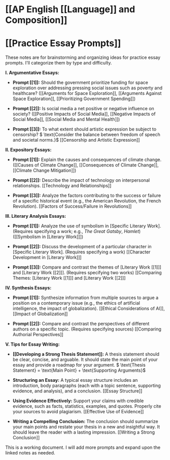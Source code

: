 # [[AP English [[Language]] and Composition]]
# [[Practice Essay Prompts]]

These notes are for brainstorming and organizing ideas for practice essay prompts.  I'll categorize them by type and difficulty.

**I. Argumentative Essays:**

* **Prompt [[1]]:**  Should the government prioritize funding for space exploration over addressing pressing social issues such as poverty and healthcare?  ([[Arguments for Space Exploration]], [[Arguments Against Space Exploration]], [[Prioritizing Government Spending]])

* **Prompt [[2]]:**  Is social media a net positive or negative influence on society?  ([[Positive Impacts of Social Media]], [[Negative Impacts of Social Media]], [[Social Media and Mental Health]])

* **Prompt [[3]]:** To what extent should artistic expression be subject to censorship? $ \text{Consider the balance between freedom of speech and societal norms.}$ [[Censorship and Artistic Expression]]


**II. Expository Essays:**

* **Prompt [[1]]:** Explain the causes and consequences of climate change.  ([[Causes of Climate Change]], [[Consequences of Climate Change]], [[Climate Change Mitigation]])

* **Prompt [[2]]:** Describe the impact of technology on interpersonal relationships. [[Technology and Relationships]]

* **Prompt [[3]]:** Analyze the factors contributing to the success or failure of a specific historical event (e.g., the American Revolution, the French Revolution). [[Factors of Success/Failure in Revolutions]]


**III. Literary Analysis Essays:**

* **Prompt [[1]]:** Analyze the use of symbolism in [Specific Literary Work].  (Requires specifying a work;  e.g., *The Great Gatsby*, *Hamlet*)  ([[Symbolism in [Literary Work]]])

* **Prompt [[2]]:**  Discuss the development of a particular character in [Specific Literary Work]. (Requires specifying a work) [[Character Development in [Literary Work]]]

* **Prompt [[3]]:**  Compare and contrast the themes of [Literary Work [[1]]] and [Literary Work [[2]]]. (Requires specifying two works) [[Comparing Themes: [Literary Work [[1]]] and [Literary Work [[2]]]


**IV.  Synthesis Essays:**

* **Prompt [[1]]:** Synthesize information from multiple sources to argue a position on a contemporary issue (e.g., the ethics of artificial intelligence, the impact of globalization). [[Ethical Considerations of AI]], [[Impact of Globalization]]

* **Prompt [[2]]:**  Compare and contrast the perspectives of different authors on a specific topic. (Requires specifying sources) [[Comparing Authorial Perspectives]]


**V.  Tips for Essay Writing:**

* **[[Developing a Strong Thesis Statement]]:**  A thesis statement should be clear, concise, and arguable. It should state the main point of your essay and provide a roadmap for your argument. $ \text{Thesis Statement} = \text{Main Point} + \text{Supporting Arguments}$

* **Structuring an Essay:**  A typical essay structure includes an introduction, body paragraphs (each with a topic sentence, supporting evidence, and analysis), and a conclusion. [[Essay Structure]]

* **Using Evidence Effectively:**  Support your claims with credible evidence, such as facts, statistics, examples, and quotes.  Properly cite your sources to avoid plagiarism. [[Effective Use of Evidence]]

* **Writing a Compelling Conclusion:**  The conclusion should summarize your main points and restate your thesis in a new and insightful way.  It should leave the reader with a lasting impression. [[Writing a Strong Conclusion]]


This is a working document.  I will add more prompts and expand upon the linked notes as needed.
